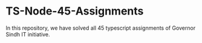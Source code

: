 # TS-Node-45-Assignments
In this repository, we have solved all 45 typescript assignments of Governor Sindh IT initiative.

